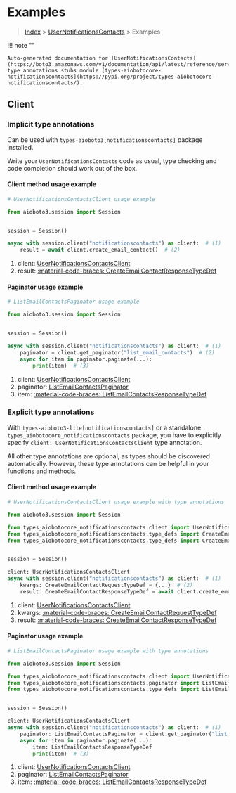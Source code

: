 # Examples

> [Index](../README.md) > [UserNotificationsContacts](./README.md) > Examples

!!! note ""

    Auto-generated documentation for [UserNotificationsContacts](https://boto3.amazonaws.com/v1/documentation/api/latest/reference/services/notificationscontacts.html#usernotificationscontacts)
    type annotations stubs module [types-aiobotocore-notificationscontacts](https://pypi.org/project/types-aiobotocore-notificationscontacts/).

## Client

### Implicit type annotations

Can be used with `types-aioboto3[notificationscontacts]` package installed.

Write your `UserNotificationsContacts` code as usual,
type checking and code completion should work out of the box.



#### Client method usage example

```python
# UserNotificationsContactsClient usage example

from aioboto3.session import Session


session = Session()

async with session.client("notificationscontacts") as client:  # (1)
    result = await client.create_email_contact()  # (2)
```

1. client: [UserNotificationsContactsClient](./client.md)
2. result: [:material-code-braces: CreateEmailContactResponseTypeDef](./type_defs.md#createemailcontactresponsetypedef)



#### Paginator usage example

```python
# ListEmailContactsPaginator usage example

from aioboto3.session import Session


session = Session()

async with session.client("notificationscontacts") as client:  # (1)
    paginator = client.get_paginator("list_email_contacts")  # (2)
    async for item in paginator.paginate(...):
        print(item)  # (3)
```

1. client: [UserNotificationsContactsClient](./client.md)
2. paginator: [ListEmailContactsPaginator](./paginators.md#listemailcontactspaginator)
3. item: [:material-code-braces: ListEmailContactsResponseTypeDef](./type_defs.md#listemailcontactsresponsetypedef)




### Explicit type annotations

With `types-aioboto3-lite[notificationscontacts]`
or a standalone `types_aiobotocore_notificationscontacts` package, you have to explicitly specify
`client: UserNotificationsContactsClient` type annotation.

All other type annotations are optional, as types should be discovered automatically.
However, these type annotations can be helpful in your functions and methods.


#### Client method usage example

```python
# UserNotificationsContactsClient usage example with type annotations

from aioboto3.session import Session

from types_aiobotocore_notificationscontacts.client import UserNotificationsContactsClient
from types_aiobotocore_notificationscontacts.type_defs import CreateEmailContactResponseTypeDef
from types_aiobotocore_notificationscontacts.type_defs import CreateEmailContactRequestTypeDef


session = Session()

client: UserNotificationsContactsClient
async with session.client("notificationscontacts") as client:  # (1)
    kwargs: CreateEmailContactRequestTypeDef = {...}  # (2)
    result: CreateEmailContactResponseTypeDef = await client.create_email_contact(**kwargs)  # (3)
```

1. client: [UserNotificationsContactsClient](./client.md)
2. kwargs: [:material-code-braces: CreateEmailContactRequestTypeDef](./type_defs.md#createemailcontactrequesttypedef)
3. result: [:material-code-braces: CreateEmailContactResponseTypeDef](./type_defs.md#createemailcontactresponsetypedef)



#### Paginator usage example

```python
# ListEmailContactsPaginator usage example with type annotations

from aioboto3.session import Session

from types_aiobotocore_notificationscontacts.client import UserNotificationsContactsClient
from types_aiobotocore_notificationscontacts.paginator import ListEmailContactsPaginator
from types_aiobotocore_notificationscontacts.type_defs import ListEmailContactsResponseTypeDef


session = Session()

client: UserNotificationsContactsClient
async with session.client("notificationscontacts") as client:  # (1)
    paginator: ListEmailContactsPaginator = client.get_paginator("list_email_contacts")  # (2)
    async for item in paginator.paginate(...):
        item: ListEmailContactsResponseTypeDef
        print(item)  # (3)
```

1. client: [UserNotificationsContactsClient](./client.md)
2. paginator: [ListEmailContactsPaginator](./paginators.md#listemailcontactspaginator)
3. item: [:material-code-braces: ListEmailContactsResponseTypeDef](./type_defs.md#listemailcontactsresponsetypedef)




